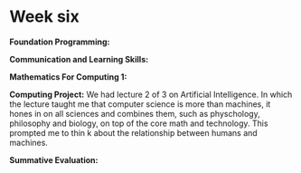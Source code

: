 # Week six

**Foundation Programming:** 

**Communication and Learning Skills:** 

**Mathematics For Computing 1:** 

**Computing Project:** We had lecture 2 of 3 on Artificial Intelligence. In which the lecture taught me that computer science is more than machines, it hones in on all sciences and combines them, such as physchology, philosophy and biology, on top of the core math and technology. This prompted me to thin k about the relationship between humans and machines.

**Summative Evaluation:** 

